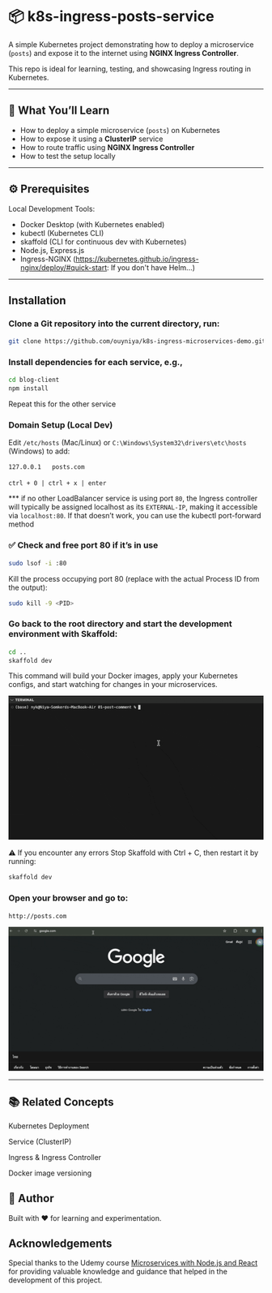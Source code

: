 # 📦 k8s-ingress-posts-service

A simple Kubernetes project demonstrating how to deploy a microservice (`posts`) and expose it to the internet using **NGINX Ingress Controller**.

This repo is ideal for learning, testing, and showcasing Ingress routing in Kubernetes.

---

## 🚀 What You’ll Learn

- How to deploy a simple microservice (`posts`) on Kubernetes
- How to expose it using a **ClusterIP** service
- How to route traffic using **NGINX Ingress Controller**
- How to test the setup locally

---

## ⚙️ Prerequisites

Local Development Tools:
- Docker Desktop (with Kubernetes enabled)
- kubectl (Kubernetes CLI)
- skaffold (CLI for continuous dev with Kubernetes)
- Node.js, Express.js
- Ingress-NGINX (https://kubernetes.github.io/ingress-nginx/deploy/#quick-start: If you don't have Helm...)

---


## Installation

### Clone a Git repository into the current directory, run:

```bash
git clone https://github.com/ouyniya/k8s-ingress-microservices-demo.git .
```

### Install dependencies for each service, e.g.,

```bash
cd blog-client
npm install
```

Repeat this for the other service


### Domain Setup (Local Dev)

Edit `/etc/hosts` (Mac/Linux) or `C:\Windows\System32\drivers\etc\hosts` (Windows) to add:

```bash
127.0.0.1   posts.com
```

`ctrl + 0 | ctrl + x | enter`

*** if no other LoadBalancer service is using port `80`, the Ingress controller will typically be assigned localhost as its `EXTERNAL-IP`, making it accessible via `localhost:80`. If that doesn’t work, you can use the kubectl port-forward method

### ✅ Check and free port 80 if it’s in use

```bash
sudo lsof -i :80
```

Kill the process occupying port 80 (replace <PID> with the actual Process ID from the output):

```bash
sudo kill -9 <PID>
```


###  Go back to the root directory and start the development environment with Skaffold:

```bash
cd ..
skaffold dev
```

This command will build your Docker images, apply your Kubernetes configs, and start watching for changes in your microservices.


![skaffold cli](skaffold1.gif)

⚠️ If you encounter any errors
Stop Skaffold with Ctrl + C, then restart it by running:

```bash
skaffold dev
```


### Open your browser and go to:

```bash
http://posts.com
```

![skaffold example](skaffold2.gif)


---

## 📚 Related Concepts
Kubernetes Deployment

Service (ClusterIP)

Ingress & Ingress Controller

Docker image versioning


## 🙌 Author

Built with ❤️ for learning and experimentation.


## Acknowledgements

Special thanks to the Udemy course [Microservices with Node.js and React](https://www.udemy.com/course/microservices-with-node-js-and-react/) for providing valuable knowledge and guidance that helped in the development of this project.